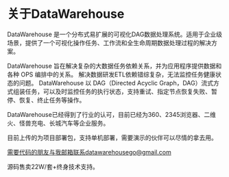 # 关于DataWarehouse

DataWarehouse 是一个分布式易扩展的可视化DAG数据处理系统。适用于企业级场景，提供了一个可视化操作任务、工作流和全生命周期数据处理过程的解决方案。

DataWarehouse 旨在解决复杂的大数据任务依赖关系，并为应用程序提供数据和各种 OPS 编排中的关系。 解决数据研发ETL依赖错综复杂，无法监控任务健康状态的问题。
DataWarehouse 以 DAG（Directed Acyclic Graph，DAG）流式方式组装任务，可以及时监控任务的执行状态，支持重试、指定节点恢复失败、暂停、恢复、终止任务等操作。

DataWarehouse已经得到了行业的认可，目前已经为360、2345浏览器、二维火、怪兽充电、长城汽车等企业服务。

目前上传的为项目部署包，支持单机部署，需要演示的伙伴可以尽情的拿去用。

需要代码的朋友与我邮箱联系datawarehousego@gmail.com

源码售卖22W/套+终身技术支持。
